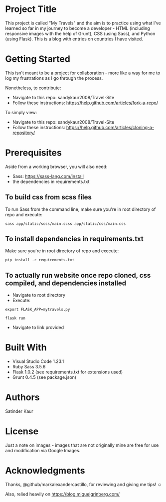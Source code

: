 # Project Title
This project is called "My Travels" and the aim is to practice using what I've learned so far in my journey to become a developer - HTML (including responsive images with the help of Grunt), CSS (using Sass), and Python (using Flask). This is a blog with entries on countries I have visited. 

# Getting Started
This isn't meant to be a project for collaboration - more like a way for me to log my frustrations as I go through the process. 

Nonetheless, to contribute:
- Navigate to this repo: sandykaur2008/Travel-Site
- Follow these instructions: https://help.github.com/articles/fork-a-repo/

To simply view: 
- Navigate to this repo: sandykaur2008/Travel-Site
- Follow these instructions: https://help.github.com/articles/cloning-a-repository/

# Prerequisites
Aside from a working browser, you will also need:

- Sass: https://sass-lang.com/install 
- the dependencies in requirements.txt 

## To build css from scss files

To run Sass from the command line, make sure you're in root directory of repo and execute:

```sass app/static/scss/main.scss app/static/css/main.css```

## To install dependencies in requirements.txt

Make sure you're in root directory of repo and execute:

```pip install -r requirements.txt```

## To actually run website once repo cloned, css compiled, and dependencies installed

- Navigate to root directory
- Execute: 

```export FLASK_APP=mytravels.py```

```flask run```

- Navigate to link provided 

# Built With
- Visual Studio Code 1.23.1
- Ruby Sass 3.5.6 
- Flask 1.0.2 (see requirements.txt for extensions used)
- Grunt 0.4.5 (see package.json)

# Authors
Satinder Kaur 

# License
Just a note on images - images that are not originally mine are free for use and modification via Google Images. 

# Acknowledgments
Thanks, @github/markalexandercastillo, for reviewing and giving me tips! :relaxed: 

Also, relied heavily on https://blog.miguelgrinberg.com/
